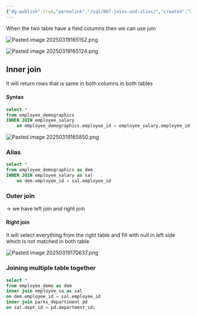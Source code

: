```yaml
---
{"dg-publish":true,"permalink":"/sql/007-joins-and-alias/","created":"2025-03-14T22:35:55.839+05:30","updated":"2025-03-26T16:14:35.753+05:30"}
---
```


When the two table have a field columns then
we can use join 

![Pasted image 20250319165152.png](/img/user/Attachments/Pasted%20image%2020250319165152.png)

![Pasted image 20250319165124.png](/img/user/Attachments/Pasted%20image%2020250319165124.png)

## Inner join 

It will return rows that is same in both columns in both tables

#### Syntax

```sql
select *
from employee_demographics
INNER JOIN employee_salary
	on employee_demographics.employee_id = employee_salary.employee_id
```

![Pasted image 20250319165850.png](/img/user/Attachments/Pasted%20image%2020250319165850.png)


### Alias

```sql
select *
from employee_demographics as dem
INNER JOIN employee_salary as sal
	on dem.employee_id = sal.employee_id
```

### Outer join

-> we have left join and right join

#### Right join

It will select everything from the right table and fill with null in left side which is  not matched in both table

![Pasted image 20250319170637.png](/img/user/Attachments/Pasted%20image%2020250319170637.png)

### Joining multiple table together

 ```sql
 select *
 from employee_demo as dem
 inner join employee_sa as sal
 on dem.employee_id = sal.employee_id
 inner join parks_departiment pd
 on sal.dept_id = pd.department_id;
```

